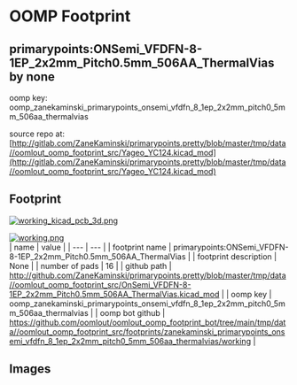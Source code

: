 # OOMP Footprint  
## primarypoints:ONSemi_VFDFN-8-1EP_2x2mm_Pitch0.5mm_506AA_ThermalVias  by none  
  
oomp key: oomp_zanekaminski_primarypoints_onsemi_vfdfn_8_1ep_2x2mm_pitch0_5mm_506aa_thermalvias  
  
source repo at: [http://gitlab.com/ZaneKaminski/primarypoints.pretty/blob/master/tmp/data//oomlout_oomp_footprint_src/Yageo_YC124.kicad_mod](http://gitlab.com/ZaneKaminski/primarypoints.pretty/blob/master/tmp/data//oomlout_oomp_footprint_src/Yageo_YC124.kicad_mod)  
## Footprint  
  
[![working_kicad_pcb_3d.png](working_kicad_pcb_3d_600.png)](working_kicad_pcb_3d.png)  
  
[![working.png](working_600.png)](working.png)  
| name | value | 
| --- | --- | 
| footprint name | primarypoints:ONSemi_VFDFN-8-1EP_2x2mm_Pitch0.5mm_506AA_ThermalVias | 
| footprint description | None | 
| number of pads | 16 | 
| github path | http://github.com/ZaneKaminski/primarypoints.pretty/blob/master/tmp/data//oomlout_oomp_footprint_src/OnSemi_VFDFN-8-1EP_2x2mm_Pitch0.5mm_506AA_ThermalVias.kicad_mod | 
| oomp key | oomp_zanekaminski_primarypoints_onsemi_vfdfn_8_1ep_2x2mm_pitch0_5mm_506aa_thermalvias | 
| oomp bot github | https://github.com/oomlout/oomlout_oomp_footprint_bot/tree/main/tmp/data//oomlout_oomp_footprint_src/footprints/zanekaminski_primarypoints_onsemi_vfdfn_8_1ep_2x2mm_pitch0_5mm_506aa_thermalvias/working | 
## Images  
